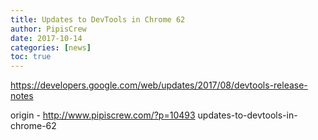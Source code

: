 ```yaml
---
title: Updates to DevTools in Chrome 62
author: PipisCrew
date: 2017-10-14
categories: [news]
toc: true
---
```


https://developers.google.com/web/updates/2017/08/devtools-release-notes

origin - http://www.pipiscrew.com/?p=10493 updates-to-devtools-in-chrome-62